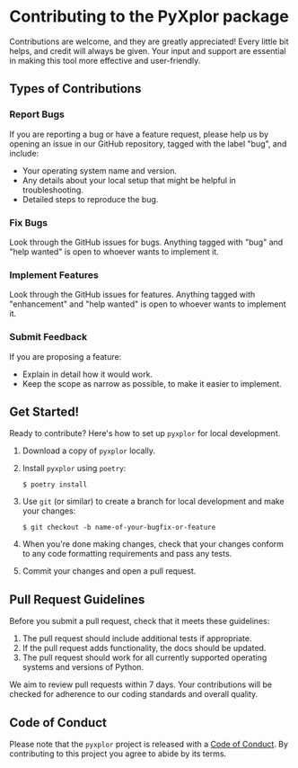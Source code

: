 # Contributing to the PyXplor package

Contributions are welcome, and they are greatly appreciated! Every little bit helps, and credit will always be given. Your input and support are essential in making this tool more effective and user-friendly.

## Types of Contributions

### Report Bugs

If you are reporting a bug or have a feature request, please help us by opening an issue in our GitHub repository, tagged with the label "bug", and include:

* Your operating system name and version.
* Any details about your local setup that might be helpful in troubleshooting.
* Detailed steps to reproduce the bug.

### Fix Bugs

Look through the GitHub issues for bugs. Anything tagged with "bug" and "help wanted" is open to whoever wants to implement it.

### Implement Features

Look through the GitHub issues for features. Anything tagged with "enhancement" and "help wanted" is open to whoever wants to implement it.

### Submit Feedback

If you are proposing a feature:

* Explain in detail how it would work.
* Keep the scope as narrow as possible, to make it easier to implement.

## Get Started!

Ready to contribute? Here's how to set up `pyxplor` for local development.

1. Download a copy of `pyxplor` locally.
2. Install `pyxplor` using `poetry`:

    ```console
    $ poetry install
    ```

3. Use `git` (or similar) to create a branch for local development and make your changes:

    ```console
    $ git checkout -b name-of-your-bugfix-or-feature
    ```

4. When you're done making changes, check that your changes conform to any code formatting requirements and pass any tests.

5. Commit your changes and open a pull request.

## Pull Request Guidelines

Before you submit a pull request, check that it meets these guidelines:

1. The pull request should include additional tests if appropriate.
2. If the pull request adds functionality, the docs should be updated.
3. The pull request should work for all currently supported operating systems and versions of Python.

We aim to review pull requests within 7 days. Your contributions will be checked for adherence to our coding standards and overall quality.

## Code of Conduct

Please note that the `pyxplor` project is released with a
[Code of Conduct](../CONDUCT.md). By contributing to this project you agree to abide by its terms.
